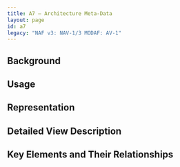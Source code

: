 ```yaml
---
title: A7 – Architecture Meta-Data
layout: page
id: a7
legacy: "NAF v3: NAV-1/3 MODAF: AV-1"
---
```



## Background

## Usage

## Representation

## Detailed View Description

## Key Elements and Their Relationships



